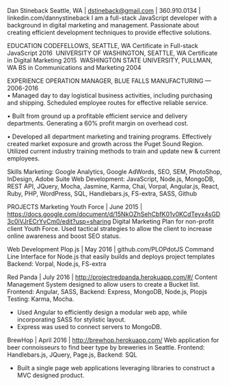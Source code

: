 Dan Stineback 
Seattle, WA | dstineback@gmail.com | 360.910.0134 | linkedin.com/dannystineback
I am a full-stack JavaScript developer with a background in digital marketing and management. Passionate about creating efficient development techniques to provide effective solutions.  

EDUCATION
CODEFELLOWS, SEATTLE, WA Certificate in Full-stack JavaScript 2016 
UNIVERSITY OF WASHINGTON, SEATTLE, WA Certificate in Digital Marketing 2015 
WASHINGTON STATE UNIVERSITY, PULLMAN, WA BS in Communications and Marketing 2004  

EXPERIENCE
OPERATION MANAGER, BLUE FALLS MANUFACTURING — 2006-2016   
•		Managed day to day logistical business activities, including purchasing and shipping. Scheduled employee routes for effective reliable service.

•		Built from ground up a profitable efficient service and delivery departments. Generating a 60% profit margin on overhead cost.

•		Developed all department marketing and training programs. Effectively created market exposure and growth across the Puget Sound Region. Utilized current industry training methods to train and update new & current employees.  

Skills
Marketing: Google Analytics, Google AdWords, SEO, SEM, PhotoShop, InDesign, Adobe Suite
Web Development: JavaScript, Node.js, MongoDB, REST API, JQuery, Mocha, Jasmine, Karma, Chai, Vorpal, Angular.js, React, Ruby, PHP, WordPress, SQL, Handlebars.js, FS-extra, SASS, Github  

PROJECTS
Marketing
Youth Force | June 2015 | https://docs.google.com/document/d/15NkOZhSehCbfK01v0KCdTeyx4sGD3c0iVJrECrYvCm0/edit?usp=sharing
Digital Marketing Plan for non-profit client Youth Force. Used tactical strategies to allow the client to increase online awareness and boost SEO status.  

Web Development
Plop.js | May 2016 | github.com/PLOPdotJS
Command Line Interface for Node.js that easily builds and deploys project templates
Backend: Vorpal, Node.js, FS-extra  

Red Panda | July 2016 | http://projectredpanda.herokuapp.com/#/
Content Management System designed to allow users to create a Bucket list.
Frontend: Angular, SASS, Backend: Express, MongoDB, Node.js, Plopjs Testing: Karma, Mocha.
- Used Angular to efficiently design a modular web app, while incorporating SASS for stylistic layout.
- Express was used to connect servers to MongoDB.  

BrewHop | April 2016 | http://brewhop.herokuapp.com/
Web application for beer connoisseurs to find beer type by breweries in Seattle.
Frontend: Handlebars.js, JQuery, Page.js,
Backend: SQL  
- Built a single page web applications leveraging libraries to construct a MVC designed product.  
